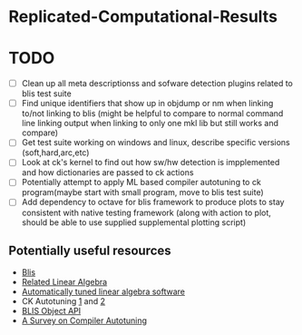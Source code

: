 # Replicated-Computational-Results

# TODO
- [ ] Clean up all meta descriptionss and sofware detection plugins related to blis test suite
- [ ] Find unique identifiers that show up in objdump or nm when linking to/not linking to blis (might be helpful to compare to normal command line linking output when linking to only one mkl lib but still works and compare)
- [ ] Get test suite working on windows and linux, describe specific versions (soft,hard,arc,etc)
- [ ] Look at ck's kernel to find out how sw/hw detection is impplemented and how dictionaries are passed to ck actions
- [ ] Potentially attempt to apply ML based compiler autotuning to ck program(maybe start with small program, move to blis test suite)
- [ ] Add dependency to octave for blis framework to produce plots to stay consistent with native testing framework (along with action to plot, should be able to use supplied supplemental plotting script)

## Potentially useful resources
* [Blis](https://github.com/flame/blis)
* [Related Linear Algebra](http://www.ulaff.net/)
* [Automatically tuned linear algebra software](https://www.researchgate.net/publication/2572098_Automatically_Tuned_Linear_Algebra_Software)
* CK Autotuning [1](https://cknowledge.io/report/rpi3-crowd-tuning-2017-interactive/#sec_autotuning) and [2](https://github.com/ctuning/ck/wiki/Compiler-autotuning)
* [BLIS Object API](https://github.com/flame/blis/blob/master/docs/BLISObjectAPI.md)
* [A Survey on Compiler Autotuning](https://arxiv.org/pdf/1801.04405.pdf)

